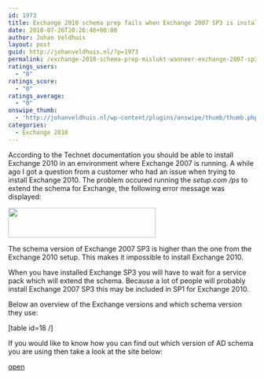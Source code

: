 ```yaml
---
id: 1973
title: Exchange 2010 schema prep fails when Exchange 2007 SP3 is installed
date: 2010-07-26T20:26:48+00:00
author: Johan Veldhuis
layout: post
guid: http://johanveldhuis.nl/?p=1973
permalink: /exchange-2010-schema-prep-mislukt-wanneer-exchange-2007-sp3-is-geinstalleerd/
ratings_users:
  - "0"
ratings_score:
  - "0"
ratings_average:
  - "0"
onswipe_thumb:
  - 'http://johanveldhuis.nl/wp-content/plugins/onswipe/thumb/thumb.php?src=http://johanveldhuis.nl/wp-content/uploads/2010/07/ad-prep.png&amp;w=600&amp;h=800&amp;zc=1&amp;q=75&amp;f=0'
categories:
  - Exchange 2010
---
```

According to the Technet documentation you should be able to install Exchange 2010 in an environment where Exchange 2007 is running. A while ago I got a question from a customer who had an issue when trying to install Exchange 2010. The problem occured running the _setup.com /ps_ to extend the schema for Exchange, the following error message was displayed:

[<img title="Exchange 2010 schema upgrade" src="https://i2.wp.com/johanveldhuis.nl/wp-content/uploads/2010/07/ad-prep-300x61.png?resize=300%2C61" alt="" width="300" height="61" data-recalc-dims="1" />](https://i0.wp.com/johanveldhuis.nl/wp-content/uploads/2010/07/ad-prep.png)

The schema version of Exchange 2007 SP3 is higher than the one from the Exchange 2010 setup. This makes it impossible to install Exchange 2010.

When you have installed Exchange SP3 you will have to wait for a service pack which will extend the schema. Because a lot of people will probably install Exchange 2007 SP3 this may be included in SP1 for Exchange 2010.

Below an overview of the Exchange versions and which schema version they use:

[table id=18 /]

If you would like to know how you can find out which version of AD schema you are using then take a look at the site below:

<a href="http://support.microsoft.com/kb/556086" target="_blank">open</a>